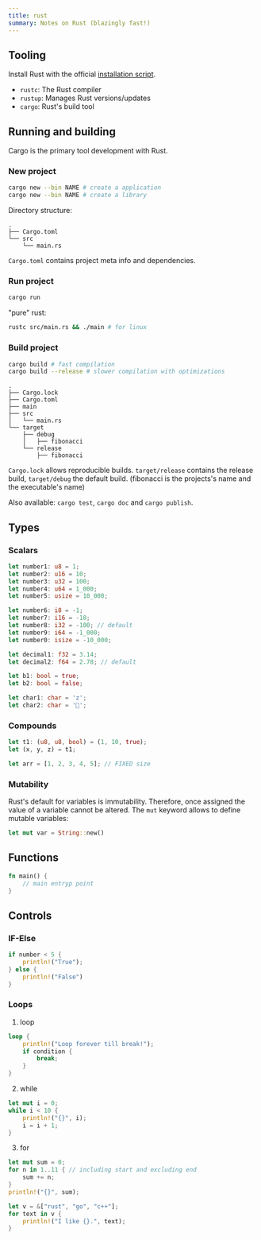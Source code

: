 ```yaml
---
title: rust
summary: Notes on Rust (blazingly fast!)
---
```


## Tooling

Install Rust with the official [installation script](https://sh.rustup.rs).

- `rustc`: The Rust compiler
- `rustup`: Manages Rust versions/updates
- `cargo`: Rust's build tool

## Running and building

Cargo is the primary tool development with Rust.

### New project

```sh
cargo new --bin NAME # create a application
cargo new --bin NAME # create a library
```

Directory structure:

```
.
├── Cargo.toml
└── src
    └── main.rs
```

`Cargo.toml` contains project meta info and dependencies.

### Run project

```sh
cargo run
```

"pure" rust:

```sh
rustc src/main.rs && ./main # for linux
```

### Build project

```sh
cargo build # fast compilation
cargo build --release # slower compilation with optimizations
```

```
.
├── Cargo.lock
├── Cargo.toml
├── main
├── src
│   └── main.rs
└── target
    ├── debug
    │   ├── fibonacci
    └── release
        ├── fibonacci
```

`Cargo.lock` allows reproducible builds. `target/release` contains the release build, `target/debug` the default build. (fibonacci is the projects's name and the executable's name)

Also available: `cargo test`, `cargo doc` and `cargo publish`.

## Types

### Scalars

```rust
let number1: u8 = 1;
let number2: u16 = 10;
let number3: u32 = 100;
let number4: u64 = 1_000;
let number5: usize = 10_000;

let number6: i8 = -1;
let number7: i16 = -10;
let number8: i32 = -100; // default
let number9: i64 = -1_000;
let number0: isize = -10_000;

let decimal1: f32 = 3.14;
let decimal2: f64 = 2.78; // default

let b1: bool = true;
let b2: bool = false;

let char1: char = 'z';
let char2: char = '';
```

### Compounds

```rust
let t1: (u8, u8, bool) = (1, 10, true);
let (x, y, z) = t1;

let arr = [1, 2, 3, 4, 5]; // FIXED size
```

### Mutability

Rust's default for variables is immutability. Therefore, once assigned the value of a variable cannot be altered. The `mut` keyword allows to define mutable variables:

```rust
let mut var = String::new()
```

## Functions

```rust
fn main() {
    // main entryp point
}
```

## Controls

### IF-Else

```rust
if number < 5 {
    println!("True");
} else {
    println!("False")
}
```

### Loops

1. loop

```rust
loop {
    println!("Loop forever till break!");
    if condition {
        break;
    }
}
```

2. while

```rust
let mut i = 0;
while i < 10 {
    println!("{}", i);
    i = i + 1;
}
```

3. for

```rust
let mut sum = 0;
for n in 1..11 { // including start and excluding end
    sum += n;
}
println!("{}", sum);
```

```rust
let v = &["rust", "go", "c++"];
for text in v {
    println!("I like {}.", text);
}
```
